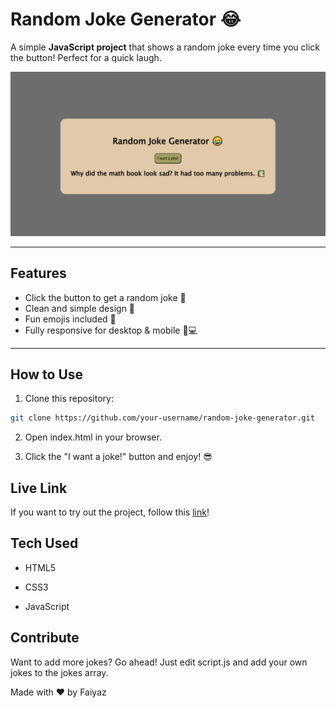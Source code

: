 # Random Joke Generator 😂

A simple **JavaScript project** that shows a random joke every time you click the button! Perfect for a quick laugh.

![Preview](image.png)

---

## Features

- Click the button to get a random joke 🤣
- Clean and simple design 🎨
- Fun emojis included 🥳
- Fully responsive for desktop & mobile 📱💻

---

## How to Use

1. Clone this repository:

```bash
git clone https://github.com/your-username/random-joke-generator.git
```

2. Open index.html in your browser.

3. Click the "I want a joke!" button and enjoy! 😎

## Live Link

If you want to try out the project, follow this [link](https://faiyaz-xyz.github.io/random-joke-generator/)!

## Tech Used

- HTML5

- CSS3

- JavaScript

## Contribute

Want to add more jokes? Go ahead! Just edit script.js and add your own jokes to the jokes array.

Made with ❤️ by Faiyaz
